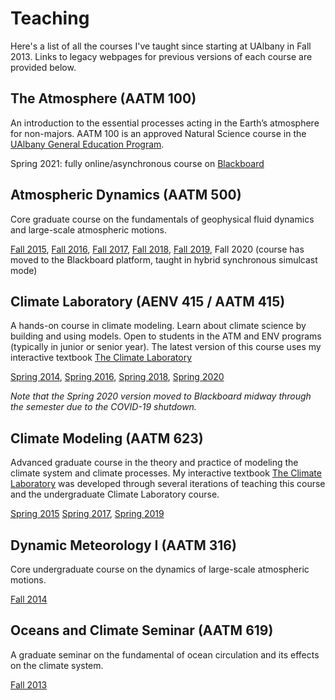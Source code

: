 # Teaching

Here's a list of all the courses I've taught since starting at UAlbany in Fall 2013.
Links to legacy webpages for previous versions of each course are provided below.

## The Atmosphere (AATM 100)

An introduction to the essential processes acting in the Earth’s atmosphere for non-majors.
AATM 100 is an approved Natural Science course in the [UAlbany General Education Program](https://www.albany.edu/undergraduate_bulletin/general_education.html).

Spring 2021: fully online/asynchronous course on [Blackboard](https://blackboard.albany.edu/)

## Atmospheric Dynamics (AATM 500)

Core graduate course on the fundamentals of geophysical fluid dynamics and large-scale atmospheric motions.

[Fall 2015](http://www.atmos.albany.edu/facstaff/brose/classes/ATM500_Fall2015),
[Fall 2016](http://www.atmos.albany.edu/facstaff/brose/classes/ATM500_Fall2016),
[Fall 2017](http://www.atmos.albany.edu/facstaff/brose/classes/ATM500_Fall2017),
[Fall 2018](http://www.atmos.albany.edu/facstaff/brose/classes/ATM500_Fall2018),
[Fall 2019](http://www.atmos.albany.edu/facstaff/brose/classes/ATM500_Fall2019),
Fall 2020 (course has moved to the Blackboard platform, taught in hybrid synchronous simulcast mode)

## Climate Laboratory (AENV 415 / AATM 415)

A hands-on course in climate modeling. Learn about climate science by building and using models.
Open to students in the ATM and ENV programs (typically in junior or senior year).
The latest version of this course uses my interactive textbook
[The Climate Laboratory](https://brian-rose.github.io/ClimateLaboratoryBook/)

[Spring 2014](http://www.atmos.albany.edu/facstaff/brose/classes/ENV480_Spring2014/),
[Spring 2016](http://www.atmos.albany.edu/facstaff/brose/classes/ENV415_Spring2016/),
[Spring 2018](http://www.atmos.albany.edu/facstaff/brose/classes/ENV415_Spring2018/),
[Spring 2020](http://www.atmos.albany.edu/facstaff/brose/classes/ENV415_Spring2020/)

*Note that the Spring 2020 version moved to Blackboard midway through the semester
due to the COVID-19 shutdown.*

## Climate Modeling (AATM 623)

Advanced graduate course in the theory and practice of modeling the climate system and climate processes.
My interactive textbook [The Climate Laboratory](https://brian-rose.github.io/ClimateLaboratoryBook/)
was developed through several iterations of teaching this course
and the undergraduate Climate Laboratory course.

[Spring 2015](http://www.atmos.albany.edu/facstaff/brose/classes/ATM623_Spring2015)
[Spring 2017](http://www.atmos.albany.edu/facstaff/brose/classes/ATM623_Spring2017),
[Spring 2019](http://www.atmos.albany.edu/facstaff/brose/classes/ATM623_Spring2019)

## Dynamic Meteorology I (AATM 316)

Core undergraduate course on the dynamics of large-scale atmospheric motions.

[Fall 2014](http://www.atmos.albany.edu/facstaff/brose/classes/ATM316_Fall2014/)

## Oceans and Climate Seminar (AATM 619)

A graduate seminar on the fundamental of ocean circulation and its effects on the climate system.

[Fall 2013](http://www.atmos.albany.edu/facstaff/brose/classes/ATM619_Fall2013/)
